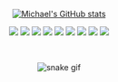 <!-- ReadMe Profile -->
<div align="center">
  

[![Michael's GitHub stats](https://github-readme-stats.vercel.app/api?username=mhykol2k&hide_border=false&theme=vue&show_icons=true&hide_title=true)](https://github.com/mhykol2k)
  
<!--  
[![GitHub Streak](https://github-readme-streak-stats.herokuapp.com?user=mm1089&theme=vue&date_format=j%20M%5B%20Y%5D&fire=F18719&currStreakNum=000000&sideLabels=000000&sideNums=000000&currStreakLabel=000000)](https://github.com/mhykol2k)
-->

<!-- [![view - Documentation](https://img.shields.io/badge/view-Portfolio-blue?style=for-the-badge)]((https://mm1089.github.io/mm1089/) "Go to project documentation") -->

</div>
<div>
  <div align="center">

![](https://img.shields.io/badge/Code-React-informational?style=flat&logo=react&logoColor=white&color=2bbc8a)
![](https://img.shields.io/badge/Code-Express-informational?style=flat&logo=express&logoColor=white&color=2bbc8a)
![](https://img.shields.io/badge/Tools-Docker-informational?style=flat&logo=docker&logoColor=white&color=2bbc8a)
![](https://img.shields.io/badge/Code-JavaScript-informational?style=flat&logo=javascript&logoColor=white&color=2bbc8a)
![](https://img.shields.io/badge/Code-Vue-informational?style=flat&logo=vue.js&logoColor=white&color=2bbc8a)
![](https://img.shields.io/badge/Shell-Bash-informational?style=flat&logo=gnu-bash&logoColor=white&color=2bbc8a)
![](https://img.shields.io/badge/Tools-PostgreSQL-informational?style=flat&logo=postgresql&logoColor=white&color=2bbc8a)
![](https://img.shields.io/badge/Code-Python-informational?style=flat&logo=python&logoColor=white&color=2bbc8a)
![](https://img.shields.io/badge/Tools-Git-informational?style=flat&logo=git&logoColor=white&color=2bbc8a)
  </div>
<div>

  <br>
  
</div>

<div>
<!-- <h1 align="left">🐍My Contributions</h1> -->
  <div align="center">

  ![snake gif](https://github.com/mm1089/mm1089/blob/output/github-contribution-grid-snake.svg)
    
  </div>

</div>

<!--- UNUSED ASSETS


*Featured
[![Readme Card](https://github-readme-stats.vercel.app/api/pin/?username=mm1089&hide_border=true&theme=vue&repo=advanced-databases-group)](https://github.com/mm1089/advanced-databases-group)

[![Top Langs](https://github-readme-stats.vercel.app/api/top-langs/?username=mm1089&hide_border=false&theme=vue&card_width=500)](https://github.com/mm1089)

[![view - Documentation](https://img.shields.io/badge/view-Repositories-blue?style=for-the-badge)](https://github.com/mm1089?tab=repositories "Go to project repositories")

--->
